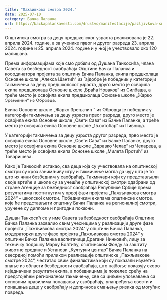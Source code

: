 ```yaml
---
title: "Пажљивкова смотра 2024."
date: 2025-07-10
category: Бачка Паланка
url: https://backapalankavesti.com/drustvo/manifestacije/pazljivkova-smotra-2024/
---
```


Општинска смотра за децу предшколског узраста реализована је 22. априла 2024. године, а за ученике првог и другог разреда 23. априла 2024. године и 25. априла 2024. године и у њој је учествовало око 120 малишана.

Према информацијама које смо добили од Душана Танкосића, члана Савета за безбедност саобраћаја Општине Бачка Паланка и координатора пројекта за општину Бачка Паланка, екипа предшколаца Основне школе „Алекса Шантић“ из Гајдобре је победник у категорији такмичења за децу предшколског узраста, друго место је освојила екипа предшколаца Основне школе „Браћа Новаков“ из Силбаша, а треће место је освојила екипа предшколаца Основне школе „Жарко Зрењанин“ из Обровца.

Екипа Основне школе „Жарко Зрењанин “ из Обровца је победник у категорији такмичења за децу узраста првог разреда, друго место је освојила екипа Основне школе „Свети Сава“ из Бачке Паланке, а треће место је освојила екипа Основне школе „15.октобар“ из Пивница.

У категорији такмичења за децу узраста другог разреда, прво место је освојила екипа Основне школе „Свети Сава“ из Бачке Паланке, друго место је освојила екипа Основне школе „Здравко Челар“ из Челарева, а треће место је освојила екипа Основне школе „Милета Протић“ из Товаришева.

Како је Танкосић истакао, сва деца која су учествовала на општинској смотри су кроз занимљиву игру и такмичење могла да чују шта је то што их чини безбедним у саобраћају. Такмичари који су представљали своје вртиће и школе су за учешће у општинској смотри одабрани од стране Агенције за безбедност саобраћаја Републике Србије према резултатима постигнутим у првој фази пројекта „Пажљивкова смотра 2024“ – школској смотри. Победничким екипама општинске смотре, које ће представљати општину Бачка Паланка на регионалној смотри, уручене су дипломе и пригодни поклони.

Душан Танкосић се у име Савета за безбедност саобраћаја Општине Бачка Паланка захвалио свим учесницима у реализацији друге фазе пројекта „Пажљивкова смотра 2024“ у општини Бачка Паланка, модераторки друге фазе пројекта „Пажљивкова смотра 2024“ у општини Бачка Паланка васпитачици Драгани Нинковић, лицу за техничку подршку Марку Болтићу, општинском Фонду за заштиту животне средине и Установи „Културни центар“ Бачка Паланка на свесрдној помоћи приликом реализације општинске „Пажљивкове смотре 2024“, честитао свим финалистима који су показали изузетно знање из области безбедности саобраћаја, што најбоље показују скоро изједначени резултати екипа, а победницима је пожелео срећу на предстојећем регионалном такмичењу, све са циљем упознавања са основним правилима понашања у саобраћају, унапређења свести и понашања деце у саобраћају и доприноса смањењу ризика од могућих повреда.
